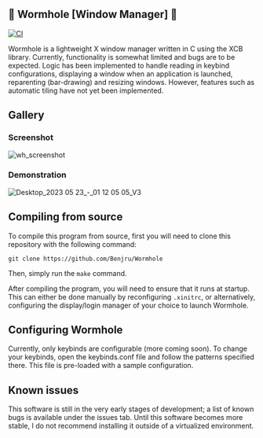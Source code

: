 ## 🌌 Wormhole [Window Manager] 🌌

[![CI](https://github.com/Benjru/Wormhole/actions/workflows/ci.yml/badge.svg)](https://https://github.com/Benjru/Wormhole/actions/workflows/ci.yml)

Wormhole is a lightweight X window manager written in C using the XCB library. Currently, functionality is somewhat limited and bugs are to be expected. Logic has been implemented to handle reading in keybind configurations, displaying a window when an application is launched, reparenting (bar-drawing) and resizing windows. However, features such as automatic tiling have not yet been implemented.

## Gallery
### Screenshot
![wh_screenshot](https://github.com/Benjru/Wormhole/assets/95383688/e23278dd-a228-49b1-9336-7500154fb3c1)
### Demonstration
![Desktop_2023 05 23_-_01 12 05 05_V3](https://github.com/Benjru/Wormhole/assets/95383688/184c398d-67f0-4ca4-983b-87bc9d35fe83)


## Compiling from source

To compile this program from source, first you will need to clone this repository with the following command:

```git clone https://github.com/Benjru/Wormhole ```

Then, simply run the ```make``` command.

After compiling the program, you will need to ensure that it runs at startup. This can either be done manually by reconfiguring ```.xinitrc```, or alternatively, configuring the display/login manager of your choice to launch Wormhole.

## Configuring Wormhole
Currently, only keybinds are configurable (more coming soon). To change your keybinds, open the keybinds.conf file and follow the patterns specified there. This file is pre-loaded with a sample configuration.

## Known issues
This software is still in the very early stages of development; a list of known bugs is available under the issues tab. Until this software becomes more stable, I do not recommend installing it outside of a virtualized environment.
